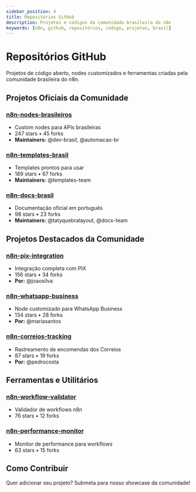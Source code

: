 ```yaml
---
sidebar_position: 4
title: Repositórios GitHub
description: Projetos e códigos da comunidade brasileira do n8n
keywords: [n8n, github, repositórios, código, projetos, brasil]
---
```


# <ion-icon name="logo-github"></ion-icon> Repositórios GitHub

Projetos de código aberto, nodes customizados e ferramentas criadas pela comunidade brasileira do n8n.

## Projetos Oficiais da Comunidade

### **[n8n-nodes-brasileiros](https://github.com/n8n-brasil/nodes-brasileiros)**
- Custom nodes para APIs brasileiras
- 247 stars • 45 forks
- **Maintainers:** @dev-brasil, @automacao-br

### **[n8n-templates-brasil](https://github.com/n8n-brasil/templates)**
- Templates prontos para usar
- 189 stars • 67 forks
- **Maintainers:** @templates-team

### **[n8n-docs-brasil](https://github.com/tatyquebralayout/n8n-Doc-pt-BR)**
- Documentação oficial em português
- 98 stars • 23 forks
- **Maintainers:** @tatyquebralayout, @docs-team

## Projetos Destacados da Comunidade

### **[n8n-pix-integration](https://github.com/joaosilva/n8n-pix)**
- Integração completa com PIX
- 156 stars • 34 forks
- **Por:** @joaosilva

### **[n8n-whatsapp-business](https://github.com/mariasantos/whatsapp-n8n)**
- Node customizado para WhatsApp Business
- 134 stars • 28 forks
- **Por:** @mariasantos

### **[n8n-correios-tracking](https://github.com/pedrocosta/correios-n8n)**
- Rastreamento de encomendas dos Correios
- 87 stars • 19 forks
- **Por:** @pedrocosta

## Ferramentas e Utilitários

### **[n8n-workflow-validator](https://github.com/analima/workflow-validator)**
- Validador de workflows n8n
- 76 stars • 12 forks

### **[n8n-performance-monitor](https://github.com/carlosdev/n8n-monitor)**
- Monitor de performance para workflows
- 63 stars • 15 forks

## Como Contribuir

Quer adicionar seu projeto? Submeta para nosso showcase da comunidade! 